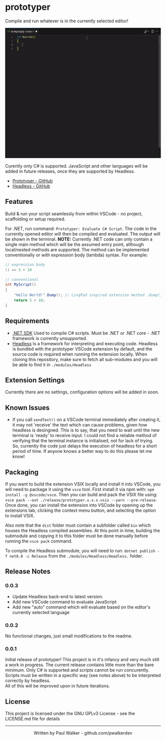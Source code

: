 # prototyper

Compile and run whatever is in the currently selected editor!

[<img src="src/images/conventional-example.gif" width="600" height="420" alt="Prototyper Demo" />](src/images/conventional-example.gif)

Curently only C# is supported. JavaScript and other languages will be added in future releases, once they are supported by Headless.

- [Prototyper - GitHub](https://github.com/pwalkerdev/prototyper)
- [Headless - GitHub](https://github.com/pwalkerdev/Headless)

## Features

Build & run your script seamlessly from within VSCode - no project, scaffolding or setup required.

For .NET, run command: `Prototyper: Evaluate C# Script`. The code in the currently opened editor will then be compiled and evaluated. The output will be shown in the terminal.
**NOTE:** Currently .NET code can only contain a single main method which will be the assumed entry point, although local/nested methods are supported. The method can be implemented conventionally or with expression body (lambda) syntax. For example:

```csharp
// expression body
() => 5 + 10
```

```csharp
// conventional
int MyScript()
{
    "Hello World!".Dump(); // LinqPad inspired extension method .Dump() can be invoked to get output from a unit of work
    return 5 + 10;
}
```

## Requirements

- [.NET SDK](https://dotnet.microsoft.com/en-us/download/dotnet) Used to compile C# scripts. Must be .NET or .NET core - .NET framework is currently unsupported.
- [Headless](https://github.com/pwalkerdev/Headless) Is a framework for interpreting and executing code. Headless is bundled with the prototyper VSCode extension by default, and the source code is required when running the extension locally. When cloning this repository, make sure to fetch all sub-modules and you will be able to find it in `./modules/Headless`

## Extension Settings

Currently there are no settings, configuration options will be added in soon.

## Known Issues

- If you call `sendText()` on a VSCode terminal immediately after creating it, it may not 'receive' the text which can cause problems, given how headless is desingned. This is to say, that you need to wait until the new terminal is 'ready' to receive input. I could not find a reliable method of verifying that the terminal instance is initialised, not for lack of trying. So, currently the code just delays the execution of headless for a short period of time. If anyone knows a better way to do this please let me know!

## Packaging

If you want to build the extension VSIX locally and install it into VSCode, you will need to package it using the `vsce` tool. First install it via npm with: `npm install -g @vscode/vsce`. Then you can build and pack the VSIX file using: `vsce pack --out ./release/prototyper.x.x.x.vsix --yarn --pre-release`. Once done, you can install the extension into VSCode by opening up the extensions tab, clicking the context menu button, and selecting the option to install VSIX.

Also note that the `dist` folder must contain a subfolder called `bin` which houses the Headless compiled assemblies. At this point in time, building the submodule and copying it to this folder must be done manually before running the `vsce pack` command.

To compile the Headless submodule, you will need to run: `dotnet publish -f net8.0 -c Release` from the `./modules/Headless/Headless.` folder.

## Release Notes

### 0.0.3

- Update Headless back-end to latest version.
- Add new VSCode command to evaluate JavaScript
- Add new "auto" command which will evaluate based on the editor's currently selected language

### 0.0.2

No functional changes, just small modifications to the readme.

### 0.0.1

Initial release of prototyper! This project is in it's infancy and very much still a work in progress. The current release contains little more than the bare minimum. Only C# is supported and scripts cannot be run concurently. Scripts must be written in a specific way (see notes above) to be interpreted correctly by headless.  
All of this will be improved upon in future iterations.

## License

This project is licensed under the GNU GPLv3 License - see the LICENSE.md file for details

---
  
<p align="center">
  Written by Paul Walker - github.com/pwalkerdev
</p>
